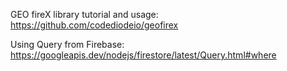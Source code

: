GEO fireX library tutorial and usage: 
https://github.com/codediodeio/geofirex


Using Query from Firebase:
https://googleapis.dev/nodejs/firestore/latest/Query.html#where